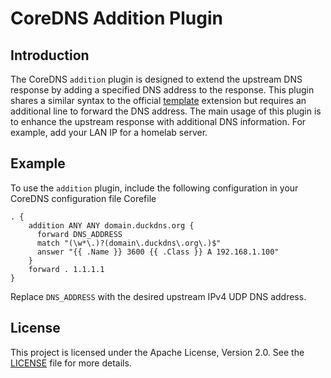 # CoreDNS Addition Plugin

## Introduction

The CoreDNS `addition` plugin is designed to extend the upstream DNS response by adding a specified DNS address to the response. This plugin shares a similar syntax to the official [template](https://coredns.io/plugins/template/) extension but requires an additional line to forward the DNS address. The main usage of this plugin is to enhance the upstream response with additional DNS information. For example, add your LAN IP for a homelab server.

## Example

To use the `addition` plugin, include the following configuration in your CoreDNS configuration file Corefile

```plaintext
. {
    addition ANY ANY domain.duckdns.org {
      forward DNS_ADDRESS
      match "(\w*\.)?(domain\.duckdns\.org\.)$"
      answer "{{ .Name }} 3600 {{ .Class }} A 192.168.1.100"
    }
    forward . 1.1.1.1
}
```

Replace `DNS_ADDRESS` with the desired upstream IPv4 UDP DNS address.

## License

This project is licensed under the Apache License, Version 2.0. See the [LICENSE](LICENSE) file for more details.